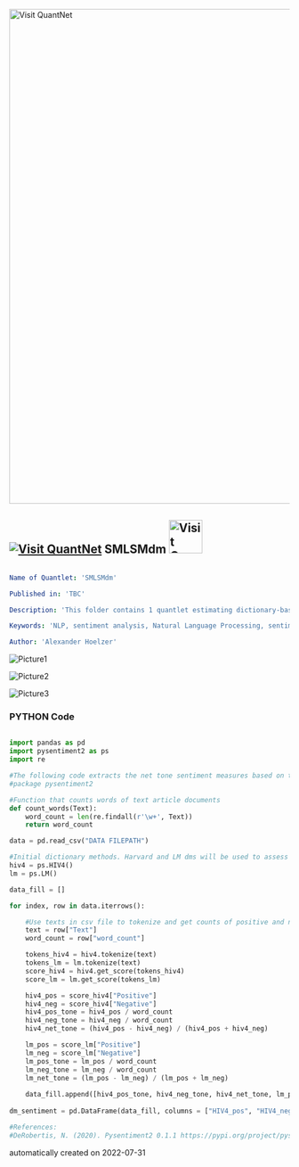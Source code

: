 [<img src="https://github.com/QuantLet/Styleguide-and-FAQ/blob/master/pictures/banner.png" width="888" alt="Visit QuantNet">](http://quantlet.de/)

## [<img src="https://github.com/QuantLet/Styleguide-and-FAQ/blob/master/pictures/qloqo.png" alt="Visit QuantNet">](http://quantlet.de/) **SMLSMdm** [<img src="https://github.com/QuantLet/Styleguide-and-FAQ/blob/master/pictures/QN2.png" width="60" alt="Visit QuantNet 2.0">](http://quantlet.de/)

```yaml

Name of Quantlet: 'SMLSMdm'

Published in: 'TBC'

Description: 'This folder contains 1 quantlet estimating dictionary-based sentiment measures for the master thesis Supervised Machine Learning Sentiment Measures'

Keywords: 'NLP, sentiment analysis, Natural Language Processing, sentiment, news articles'

Author: 'Alexander Hoelzer'

```

![Picture1](all_aapl.png)

![Picture2](dm_aapl.png)

![Picture3](sml_aapl.png)

### PYTHON Code
```python

import pandas as pd
import pysentiment2 as ps
import re

#The following code extracts the net tone sentiment measures based on the Harvard and LM dictionary (also included positive and negative tone). Both dictionaries were accessed through the
#package pysentiment2

#Function that counts words of text article documents
def count_words(Text):
    word_count = len(re.findall(r'\w+', Text))
    return word_count

data = pd.read_csv("DATA FILEPATH")

#Initial dictionary methods. Harvard and LM dms will be used to assess text sentiment
hiv4 = ps.HIV4()
lm = ps.LM()

data_fill = []

for index, row in data.iterrows():

    #Use texts in csv file to tokenize and get counts of positive and negative words according to HIV4 and LM
    text = row["Text"]
    word_count = row["word_count"]

    tokens_hiv4 = hiv4.tokenize(text)
    tokens_lm = lm.tokenize(text)
    score_hiv4 = hiv4.get_score(tokens_hiv4)
    score_lm = lm.get_score(tokens_lm)

    hiv4_pos = score_hiv4["Positive"]
    hiv4_neg = score_hiv4["Negative"]
    hiv4_pos_tone = hiv4_pos / word_count
    hiv4_neg_tone = hiv4_neg / word_count
    hiv4_net_tone = (hiv4_pos - hiv4_neg) / (hiv4_pos + hiv4_neg)

    lm_pos = score_lm["Positive"]
    lm_neg = score_lm["Negative"]
    lm_pos_tone = lm_pos / word_count
    lm_neg_tone = lm_neg / word_count
    lm_net_tone = (lm_pos - lm_neg) / (lm_pos + lm_neg)
    
    data_fill.append([hiv4_pos_tone, hiv4_neg_tone, hiv4_net_tone, lm_pos_tone, lm_neg_tone, lm_net_tone])
    
dm_sentiment = pd.DataFrame(data_fill, columns = ["HIV4_pos", "HIV4_neg", "HIV4_tone", "LM_pos", "LM_neg", "LM_tone"])

#References:
#DeRobertis, N. (2020). Pysentiment2 0.1.1 https://pypi.org/project/pysentiment2/

```

automatically created on 2022-07-31